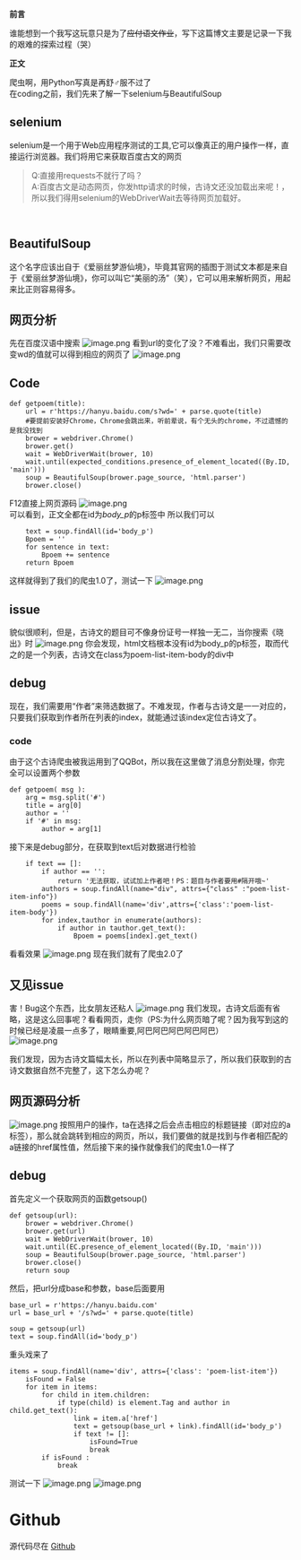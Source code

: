 

**前言**

谁能想到一个我写这玩意只是为了<s>应付语文作业</s>，写下这篇博文主要是记录一下我的艰难的探索过程（哭）

**正文**

爬虫啊，用Python写真是再舒♂服不过了<br/>
在coding之前，我们先来了解一下selenium与BeautifulSoup<br/>
## selenium ##
selenium是一个用于Web应用程序测试的工具,它可以像真正的用户操作一样，直接运行浏览器。我们将用它来获取百度古文的网页
> Q:直接用requests不就行了吗？<br/>
> A:百度古文是动态网页，你发http请求的时候，古诗文还没加载出来呢！，所以我们得用selenium的WebDriverWait去等待网页加载好。
<br/>

##  BeautifulSoup ##
这个名字应该出自于《爱丽丝梦游仙境》，毕竟其官网的插图于测试文本都是来自于《爱丽丝梦游仙境》，你可以叫它“美丽的汤”（笑），它可以用来解析网页，用起来比正则容易得多。<br>
## 网页分析 ##
先在百度汉语中搜索
![image.png](https://i.loli.net/2020/06/28/gKuLwUknzoIWyf3.png)
看到url的变化了没？不难看出，我们只需要改变wd的值就可以得到相应的网页了
![image.png](https://i.loli.net/2020/06/28/SbDBFPuZIy3lfsN.png)
## Code ##
	def getpoem(title):
		url = r'https://hanyu.baidu.com/s?wd=' + parse.quote(title)
		#要提前安装好Chrome，Chrome会跳出来，听前辈说，有个无头的chrome，不过遗憾的是我没找到    	
		brower = webdriver.Chrome() 
    	brower.get()
    	wait = WebDriverWait(brower, 10)
    	wait.until(expected_conditions.presence_of_element_located((By.ID, 'main')))
    	soup = BeautifulSoup(brower.page_source, 'html.parser')
    	brower.close()

F12直接上网页源码
![image.png](https://i.loli.net/2020/06/28/kD5s1eLaojRhATy.png)    	
可以看到，正文全都在id为*body_p*的p标签中
所以我们可以

		text = soup.findAll(id='body_p')
		Bpoem = ''
		for sentence in text:
			Bpoem += sentence
		return Bpoem

这样就得到了我们的爬虫1.0了，测试一下
![image.png](https://i.loli.net/2020/06/28/Y8H6QhnTjLpV3m5.png)

## issue ##
貌似很顺利，但是，古诗文的题目可不像身份证号一样独一无二，当你搜索《晓出》时
![image.png](https://i.loli.net/2020/06/29/LXb3KzSO4GVPx2W.png)
你会发现，html文档根本没有id为body_p的p标签，取而代之的是一个列表，古诗文在class为poem-list-item-body的div中<br>

## debug ##
现在，我们需要用“作者”来筛选数据了。不难发现，作者与古诗文是一一对应的，只要我们获取到作者所在列表的index，就能通过该index定位古诗文了。
### code ###
由于这个古诗爬虫被我运用到了QQBot，所以我在这里做了消息分割处理，你完全可以设置两个参数

	def getpoem( msg ):
		arg = msg.split('#')
		title = arg[0]
		author = ''
		if '#' in msg:
			author = arg[1]

接下来是debug部分，在获取到text后对数据进行检验
		
		if text == []:
			if author == '':
				return '无法获取，试试加上作者吧！PS：题目与作者要用#隔开哦~'
			authors = soup.findAll(name="div", attrs={"class" :"poem-list-item-info"})
			poems = soup.findAll(name='div',attrs={'class':'poem-list-item-body'})
			for index,tauthor in enumerate(authors):
				if author in tauthor.get_text():
					Bpoem = poems[index].get_text()

看看效果
![image.png](https://i.loli.net/2020/06/29/lzS7INHbvDJpBUM.png)
现在我们就有了爬虫2.0了

## 又见issue ##
害！Bug这个东西，比女朋友还粘人
![image.png](https://i.loli.net/2020/06/29/oknz8haRmdSMJ14.png)
我们发现，古诗文后面有省略，这是这么回事呢？看看网页，走你（PS:为什么网页暗了呢？因为我写到这的时候已经是凌晨一点多了，眼睛重要,阿巴阿巴阿巴阿巴阿巴）<br>
![image.png](https://i.loli.net/2020/06/29/OW3hGEDRPednVFA.png)

我们发现，因为古诗文篇幅太长，所以在列表中简略显示了，所以我们获取到的古诗文数据自然不完整了，这下怎么办呢？
## 网页源码分析 ##
![image.png](https://i.loli.net/2020/06/29/IPsHytzJ2FnhUQx.png)
按照用户的操作，ta在选择之后会点击相应的标题链接（即对应的a标签），那么就会跳转到相应的网页，所以，我们要做的就是找到与作者相匹配的a链接的href属性值，然后接下来的操作就像我们的爬虫1.0一样了

## debug ##
首先定义一个获取网页的函数getsoup()

	def getsoup(url):
    	brower = webdriver.Chrome()
    	brower.get(url)
    	wait = WebDriverWait(brower, 10)
    	wait.until(EC.presence_of_element_located((By.ID, 'main')))
    	soup = BeautifulSoup(brower.page_source, 'html.parser')
    	brower.close()
    	return soup

然后，把url分成base和参数，base后面要用

	base_url = r'https://hanyu.baidu.com'
    url = base_url + '/s?wd=' + parse.quote(title)

    soup = getsoup(url)
    text = soup.findAll(id='body_p')

重头戏来了

	items = soup.findAll(name='div', attrs={'class': 'poem-list-item'})
        isFound = False
        for item in items:
            for child in item.children:
                if type(child) is element.Tag and author in child.get_text():
                    link = item.a['href']
                    text = getsoup(base_url + link).findAll(id='body_p')
                    if text != []:
                        isFound=True
                        break
            if isFound :
            	break

测试一下
![image.png](https://i.loli.net/2020/06/29/5Hk6rIf9DPNebsd.png)
![image.png](https://i.loli.net/2020/06/29/3sTzPRJYIZNSpxC.png)

# Github #
源代码尽在
[Github](https://github.com/7emotions/PoemGet)